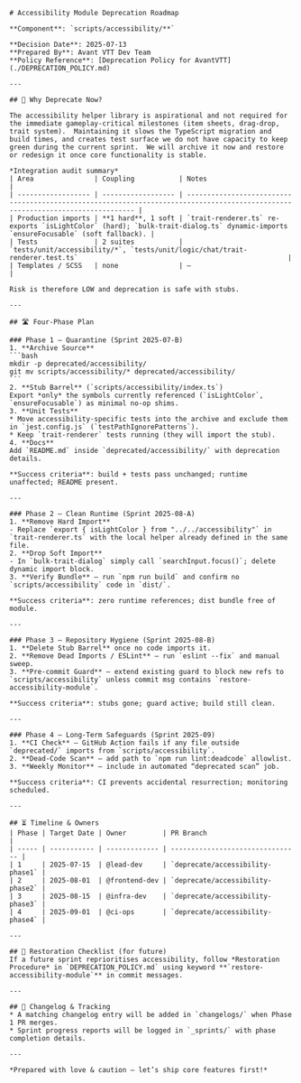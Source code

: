     # Accessibility Module Deprecation Roadmap

    **Component**: `scripts/accessibility/**`

    **Decision Date**: 2025-07-13  
    **Prepared By**: Avant VTT Dev Team  
    **Policy Reference**: [Deprecation Policy for AvantVTT](./DEPRECATION_POLICY.md)

    ---

    ## 🎯 Why Deprecate Now?

    The accessibility helper library is aspirational and not required for the immediate gameplay-critical milestones (item sheets, drag-drop, trait system).  Maintaining it slows the TypeScript migration and build times, and creates test surface we do not have capacity to keep green during the current sprint.  We will archive it now and restore or redesign it once core functionality is stable.

    *Integration audit summary*
    | Area               | Coupling           | Notes                                                                                                                           |
    | ------------------ | ------------------ | ------------------------------------------------------------------------------------------------------------------------------- |
    | Production imports | **1 hard**, 1 soft | `trait-renderer.ts` re-exports `isLightColor` (hard); `bulk-trait-dialog.ts` dynamic-imports `ensureFocusable` (soft fallback). |
    | Tests              | 2 suites           | `tests/unit/accessibility/*`, `tests/unit/logic/chat/trait-renderer.test.ts`                                                    |
    | Templates / SCSS   | none               | –                                                                                                                               |

    Risk is therefore LOW and deprecation is safe with stubs.

    ---

    ## 🛣️ Four-Phase Plan

    ### Phase 1 – Quarantine (Sprint 2025-07-B)
    1. **Archive Source**  
    ```bash
    mkdir -p deprecated/accessibility/
    git mv scripts/accessibility/* deprecated/accessibility/
    ```
    2. **Stub Barrel** (`scripts/accessibility/index.ts`)  
    Export *only* the symbols currently referenced (`isLightColor`, `ensureFocusable`) as minimal no-op shims.
    3. **Unit Tests**  
    * Move accessibility-specific tests into the archive and exclude them in `jest.config.js` (`testPathIgnorePatterns`).
    * Keep `trait-renderer` tests running (they will import the stub).
    4. **Docs**  
    Add `README.md` inside `deprecated/accessibility/` with deprecation details.

    **Success criteria**: build + tests pass unchanged; runtime unaffected; README present.

    ---

    ### Phase 2 – Clean Runtime (Sprint 2025-08-A)
    1. **Remove Hard Import**  
    ‑ Replace `export { isLightColor } from "../../accessibility"` in `trait-renderer.ts` with the local helper already defined in the same file.
    2. **Drop Soft Import**  
    ‑ In `bulk-trait-dialog` simply call `searchInput.focus()`; delete dynamic import block.
    3. **Verify Bundle** – run `npm run build` and confirm no `scripts/accessibility` code in `dist/`.

    **Success criteria**: zero runtime references; dist bundle free of module.

    ---

    ### Phase 3 – Repository Hygiene (Sprint 2025-08-B)
    1. **Delete Stub Barrel** once no code imports it.
    2. **Remove Dead Imports / ESLint** – run `eslint --fix` and manual sweep.
    3. **Pre-commit Guard** – extend existing guard to block new refs to `scripts/accessibility` unless commit msg contains `restore-accessibility-module`.

    **Success criteria**: stubs gone; guard active; build still clean.

    ---

    ### Phase 4 – Long-Term Safeguards (Sprint 2025-09)
    1. **CI Check** – GitHub Action fails if any file outside `deprecated/` imports from `scripts/accessibility`.
    2. **Dead-Code Scan** – add path to `npm run lint:deadcode` allowlist.
    3. **Weekly Monitor** – include in automated “deprecated scan” job.

    **Success criteria**: CI prevents accidental resurrection; monitoring scheduled.

    ---

    ## ⏳ Timeline & Owners
    | Phase | Target Date | Owner         | PR Branch                        |
    | ----- | ----------- | ------------- | -------------------------------- |
    | 1     | 2025-07-15  | @lead-dev     | `deprecate/accessibility-phase1` |
    | 2     | 2025-08-01  | @frontend-dev | `deprecate/accessibility-phase2` |
    | 3     | 2025-08-15  | @infra-dev    | `deprecate/accessibility-phase3` |
    | 4     | 2025-09-01  | @ci-ops       | `deprecate/accessibility-phase4` |

    ---

    ## 🔄 Restoration Checklist (for future)
    If a future sprint reprioritises accessibility, follow *Restoration Procedure* in `DEPRECATION_POLICY.md` using keyword **`restore-accessibility-module`** in commit messages.

    ---

    ## 📌 Changelog & Tracking
    * A matching changelog entry will be added in `changelogs/` when Phase 1 PR merges.
    * Sprint progress reports will be logged in `_sprints/` with phase completion details.

    ---

    *Prepared with love & caution – let’s ship core features first!* 